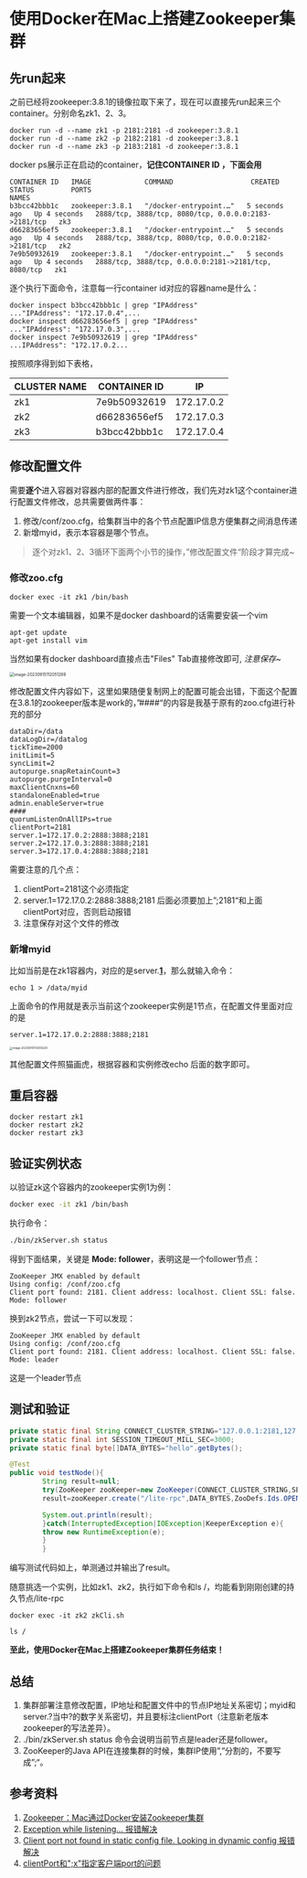 # 使用Docker在Mac上搭建Zookeeper集群

## 先run起来

之前已经将zookeeper:3.8.1的镜像拉取下来了，现在可以直接先run起来三个container。分别命名zk1、2、3。

```shell
docker run -d --name zk1 -p 2181:2181 -d zookeeper:3.8.1
docker run -d --name zk2 -p 2182:2181 -d zookeeper:3.8.1
docker run -d --name zk3 -p 2183:2181 -d zookeeper:3.8.1
```

docker ps展示正在启动的container，**记住CONTAINER ID ，下面会用**

```
CONTAINER ID   IMAGE             COMMAND                   CREATED         STATUS         PORTS                                                  NAMES
b3bcc42bbb1c   zookeeper:3.8.1   "/docker-entrypoint.…"   5 seconds ago   Up 4 seconds   2888/tcp, 3888/tcp, 8080/tcp, 0.0.0.0:2183->2181/tcp   zk3
d66283656ef5   zookeeper:3.8.1   "/docker-entrypoint.…"   5 seconds ago   Up 4 seconds   2888/tcp, 3888/tcp, 8080/tcp, 0.0.0.0:2182->2181/tcp   zk2
7e9b50932619   zookeeper:3.8.1   "/docker-entrypoint.…"   5 seconds ago   Up 4 seconds   2888/tcp, 3888/tcp, 0.0.0.0:2181->2181/tcp, 8080/tcp   zk1

```

逐个执行下面命令，注意每一行container id对应的容器name是什么：

```
docker inspect b3bcc42bbb1c | grep "IPAddress"
..."IPAddress": "172.17.0.4",...
docker inspect d66283656ef5 | grep "IPAddress"
..."IPAddress": "172.17.0.3",...
docker inspect 7e9b50932619 | grep "IPAddress"
...IPAddress": "172.17.0.2...
```

按照顺序得到如下表格，

| CLUSTER NAME | CONTAINER ID | IP         |
|--------------|--------------|------------|
| zk1          | 7e9b50932619 | 172.17.0.2 |
| zk2          | d66283656ef5 | 172.17.0.3 |
| zk3          | b3bcc42bbb1c | 172.17.0.4 |

## 修改配置文件

需要**逐个**进入容器对容器内部的配置文件进行修改，我们先对zk1这个container进行配置文件修改，总共需要做两件事：

1. 修改/conf/zoo.cfg，给集群当中的各个节点配置IP信息方便集群之间消息传递
2. 新增myid，表示本容器是哪个节点。

> 逐个对zk1、2、3循环下面两个小节的操作，”修改配置文件“阶段才算完成~

### 修改zoo.cfg

```shell
docker exec -it zk1 /bin/bash
```

需要一个文本编辑器，如果不是docker dashboard的话需要安装一个vim

```shell
apt-get update
apt-get install vim
```

当然如果有docker dashboard直接点击"Files" Tab直接修改即可, *注意保存~*

<img src="./assets/image-20230915112051289.png" alt="image-20230915112051289" style="zoom:50%;" />



修改配置文件内容如下，这里如果随便复制网上的配置可能会出错，下面这个配置在3.8.1的zookeeper版本是work的，”####“的内容是我基于原有的zoo.cfg进行补充的部分

```properties
dataDir=/data
dataLogDir=/datalog
tickTime=2000
initLimit=5
syncLimit=2
autopurge.snapRetainCount=3
autopurge.purgeInterval=0
maxClientCnxns=60
standaloneEnabled=true
admin.enableServer=true
#### 
quorumListenOnAllIPs=true
clientPort=2181
server.1=172.17.0.2:2888:3888;2181
server.2=172.17.0.3:2888:3888;2181
server.3=172.17.0.4:2888:3888;2181
```

需要注意的几个点：

1. clientPort=2181这个必须指定
2. server.1=172.17.0.2:2888:3888;2181 后面必须要加上”;2181“和上面clientPort对应，否则启动报错
3. 注意保存对这个文件的修改

### 新增myid

比如当前是在zk1容器内，对应的是server.**<u>1</u>**，那么就输入命令：

```
echo 1 > /data/myid
```

上面命令的作用就是表示当前这个zookeeper实例是1节点，在配置文件里面对应的是

```properties
server.1=172.17.0.2:2888:3888;2181
```

<img src="./assets/image-20230915113000228.png" alt="image-20230915113000228" style="zoom:33%;" />

其他配置文件照猫画虎，根据容器和实例修改echo 后面的数字即可。

## 重启容器

```shell
docker restart zk1
docker restart zk2
docker restart zk3
```

## 验证实例状态

以验证zk这个容器内的zookeeper实例1为例：

```bash
docker exec -it zk1 /bin/bash
```

执行命令：

```bash
./bin/zkServer.sh status        
```

得到下面结果，关键是 **Mode: follower**，表明这是一个follower节点：

```
ZooKeeper JMX enabled by default
Using config: /conf/zoo.cfg
Client port found: 2181. Client address: localhost. Client SSL: false.
Mode: follower
```

换到zk2节点，尝试一下可以发现：

```
ZooKeeper JMX enabled by default
Using config: /conf/zoo.cfg
Client port found: 2181. Client address: localhost. Client SSL: false.
Mode: leader
```

这是一个leader节点

## 测试和验证

```java
private static final String CONNECT_CLUSTER_STRING="127.0.0.1:2181,127.0.0.1:2182,127.0.0.1:2183";
private static final int SESSION_TIMEOUT_MILL_SEC=3000;
private static final byte[]DATA_BYTES="hello".getBytes();

@Test
public void testNode(){
        String result=null;
        try(ZooKeeper zooKeeper=new ZooKeeper(CONNECT_CLUSTER_STRING,SESSION_TIMEOUT_MILL_SEC,null)){
        result=zooKeeper.create("/lite-rpc",DATA_BYTES,ZooDefs.Ids.OPEN_ACL_UNSAFE,CreateMode.PERSISTENT);

        System.out.println(result);
        }catch(InterruptedException|IOException|KeeperException e){
        throw new RuntimeException(e);
        }
        }
```

编写测试代码如上，单测通过并输出了result。

随意挑选一个实例，比如zk1、zk2，执行如下命令和ls /，均能看到刚刚创建的持久节点/lite-rpc

```
docker exec -it zk2 zkCli.sh

ls /
```

**至此，使用Docker在Mac上搭建Zookeeper集群任务结束！**

## 总结

1. 集群部署注意修改配置，IP地址和配置文件中的节点IP地址关系密切；myid和server.?当中?的数字关系密切，并且要标注clientPort（注意新老版本zookeeper的写法差异）。
2. ./bin/zkServer.sh status 命令会说明当前节点是leader还是follower。
3. ZooKeeper的Java API在连接集群的时候，集群IP使用”,”分割的，不要写成”;“。

## 参考资料

1. [Zookeeper：Mac通过Docker安装Zookeeper集群](https://www.xjx100.cn/news/20558.html?action=onClick)
2. [Exception while listening... 报错解决](https://blog.csdn.net/u012580143/article/details/84136871)
3. [Client port not found in static config file. Looking in dynamic config 报错解决](https://blog.csdn.net/Java_HuiLong/article/details/110383191)
4. [clientPort和";x"指定客户端port的问题](https://zhuanlan.zhihu.com/p/570110759)



